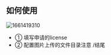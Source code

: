 ## 如何使用

![1661419310](https://minio.pigx.vip/oss/1661419310.png)


- ① 填写申请的license
- ② 配置图片上传的文件目录注意 /结尾
